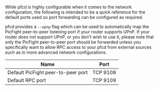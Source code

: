 While pfcd is highly configurable when it comes to the network configuration,
the following is intended to be a quick reference for the default ports used so
port forwarding can be configured as required.

pfcd provides a `--upnp` flag which can be used to automatically map the PicFight
peer-to-peer listening port if your router supports UPnP.  If your router does
not support UPnP, or you don't wish to use it, please note that only the PicFight
peer-to-peer port should be forwarded unless you specifically want to allow RPC
access to your pfcd from external sources such as in more advanced network
configurations.

|Name|Port|
|----|----|
|Default PicFight peer-to-peer port|TCP 9108|
|Default RPC port|TCP 9109|
